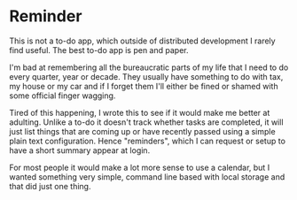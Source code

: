 # Reminder

This is not a to-do app, which outside of distributed development I rarely find useful. The best to-do app is pen and paper.

I'm bad at remembering all the bureaucratic parts of my life that I need to do every quarter, year or decade. They usually have something to do with tax, my house or my car and if I forget them I'll either be fined or shamed with some official finger wagging.

Tired of this happening, I wrote this to see if it would make me better at adulting. Unlike a to-do it doesn't track whether tasks are completed, it will just list things that are coming up or have recently passed using a simple plain text configuration. Hence "reminders", which I can request or setup to have a short summary appear at login.

For most people it would make a lot more sense to use a calendar, but I wanted something very simple, command line based with local storage and that did just one thing.

